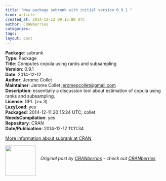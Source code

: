 ```yaml
---
title: "New package subrank with initial version 0.9.1 "
kind: article
created_at: 2014-12-12 09:13:00 UTC
author: CRANberries
categories: 
tags: 
layout: post
---
```

<strong>Package</strong>: subrank<br>
<strong>Type</strong>: Package<br>
<strong>Title</strong>: Computes copula using ranks and subsampling<br>
<strong>Version</strong>: 0.9.1<br>
<strong>Date</strong>: 2014-12-12<br>
<strong>Author</strong>: Jerome Collet<br>
<strong>Maintainer</strong>: Jerome Collet <jeromepcollet@gmail.com><br>
<strong>Description</strong>: essentially a discussion tool about estimation of copula using ranks and subsampling.<br>
<strong>License</strong>: GPL (>= 3)<br>
<strong>LazyLoad</strong>: yes<br>
<strong>Packaged</strong>: 2014-12-11 20:15:24 UTC; collet<br>
<strong>NeedsCompilation</strong>: yes<br>
<strong>Repository</strong>: CRAN<br>
<strong>Date/Publication</strong>: 2014-12-12 11:11:34<br>

<p>
<a href="http://cran.r-project.org/web/packages/subrank/index.html">More information about subrank at CRAN</a><div class="author">
  <img src="" style="width: 96px; height: 96;">
  <span style="position: absolute; padding: 32px 15px;">
    <i>Original post by <a href="http://twitter.com/">CRANberries</a> - check out <a href="http://dirk.eddelbuettel.com/cranberries">CRANberries   </a></i>
  </span>
</div>
